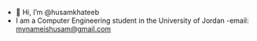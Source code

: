 - 👋 Hi, I’m @husamkhateeb
- I am a Computer Engineering student in the University of Jordan
-email: mynameishusam@gmail.com

<!---
husamkhateeb/husamkhateeb is a ✨ special ✨ repository because its `README.md` (this file) appears on your GitHub profile.
You can click the Preview link to take a look at your changes.
--->
